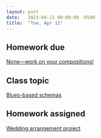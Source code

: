 ```yaml
---
layout: post
date:   2023-04-11 00:00:00 -0500
title:  "Tue, Apr 11"
---
```


## Homework due

[None—work on your compositions!](https://gmuedu-my.sharepoint.com/:b:/g/personal/mlavengo_gmu_edu/ESezbpGaM1dKtrGedA-YX3cB0ebfepNG3qbbaLr_1sQhuA?e=ODFk9u)

## Class topic

[Blues-based schemas](https://viva.pressbooks.pub/openmusictheory/chapter/blues-based-schemas/)

## Homework assigned

[Wedding arrangement project](https://gmuedu-my.sharepoint.com/:b:/g/personal/mlavengo_gmu_edu/ESezbpGaM1dKtrGedA-YX3cB0ebfepNG3qbbaLr_1sQhuA?e=ODFk9u)

